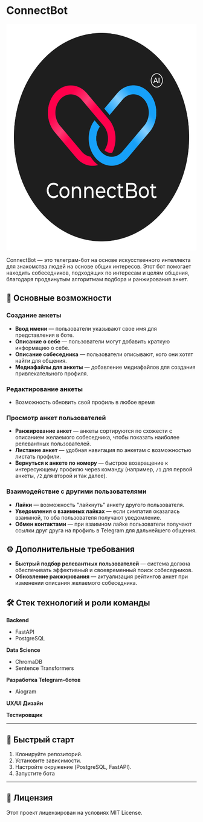 # ConnectBot

<div align="center">
  <img src="images/connect.png" alt="ConnectBot" width="600" height="600" />
</div>

ConnectBot — это телеграм-бот на основе искусственного интеллекта для знакомства людей на основе общих интересов. Этот бот помогает находить собеседников, подходящих по интересам и целям общения, благодаря продвинутым алгоритмам подбора и ранжирования анкет.

## 📌 Основные возможности

### Создание анкеты
- **Ввод имени** — пользователи указывают свое имя для представления в боте.
- **Описание о себе** — пользователи могут добавить краткую информацию о себе.
- **Описание собеседника** — пользователи описывают, кого они хотят найти для общения.
- **Медиафайлы для анкеты** — добавление медиафайлов для создания привлекательного профиля.

### Редактирование анкеты
- Возможность обновить свой профиль в любое время

### Просмотр анкет пользователей
- **Ранжирование анкет** — анкеты сортируются по схожести с описанием желаемого собеседника, чтобы показать наиболее релевантных пользователей.
- **Листание анкет** — удобная навигация по анкетам с возможностью листать профили.
- **Вернуться к анкете по номеру** — быстрое возвращение к интересующему профилю через команду (например, `/1` для первой анкеты, `/2` для второй и так далее).

### Взаимодействие с другими пользователями
- **Лайки** — возможность "лайкнуть" анкету другого пользователя.
- **Уведомления о взаимных лайках** — если симпатия оказалась взаимной, то оба пользователя получают уведомление.
- **Обмен контактами** — при взаимном лайке пользователи получают ссылки друг друга на профиль в Telegram для дальнейшего общения.

## ⚙️ Дополнительные требования
- **Быстрый подбор релевантных пользователей** — система должна обеспечивать эффективный и своевременный поиск собеседников.
- **Обновление ранжирования** — актуализация рейтингов анкет при изменении описания желаемого собеседника.

## 🛠 Стек технологий и роли команды

**Backend**
- FastAPI
- PostgreSQL

**Data Science**
- ChromaDB
- Sentence Transformers

**Разработка Telegram-ботов**
- Aiogram

**UX/UI Дизайн**

**Тестировщик**

---

## 🚀 Быстрый старт
1. Клонируйте репозиторий.
2. Установите зависимости.
3. Настройте окружение (PostgreSQL, FastAPI).
4. Запустите бота

---

## 📄 Лицензия
Этот проект лицензирован на условиях MIT License.

